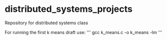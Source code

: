 # distributed_systems_projects
Repository for distributed systems class

For running the first k means draft use:
'''
gcc k_means.c -o k_means -lm
'''
